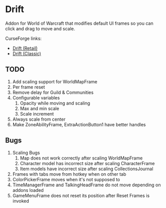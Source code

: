 # Drift
Addon for World of Warcraft that modifies default UI frames so you can click and drag to move and scale.

CurseForge links:
 * [Drift (Retail)](https://www.curseforge.com/wow/addons/drift)
 * [Drift (Classic)](https://www.curseforge.com/wow/addons/driftclassic)

## TODO
1. Add scaling support for WorldMapFrame
1. Per frame reset
1. Remove delay for Guild & Communities
1. Configurable variables
   1. Opacity while moving and scaling
   1. Max and min scale
   1. Scale increment
1. Always scale from center
1. Make ZoneAbilityFrame, ExtraActionButton1 have better handles

## Bugs
1. Scaling Bugs
   1. Map does not work correctly after scaling WorldMapFrame
   1. Character model has incorrect size after scaling CharacterFrame
   1. Item models have incorrect size after scaling CollectionsJournal
1. Frames with tabs move from hotkey when on other tab
1. ColorPickerFrame moves when it's not supposed to
1. TimeManagerFrame and TalkingHeadFrame do not move depending on addons loaded
1. GameMenuFrame does not reset its position after Reset Frames is invoked
